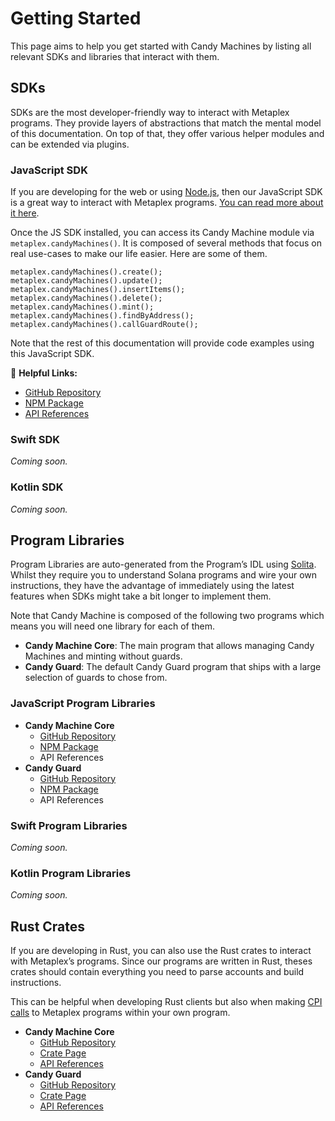 # Getting Started

This page aims to help you get started with Candy Machines by listing all relevant SDKs and libraries that interact with them.

## SDKs

SDKs are the most developer-friendly way to interact with Metaplex programs. They provide layers of abstractions that match the mental model of this documentation. On top of that, they offer various helper modules and can be extended via plugins.

### JavaScript SDK

If you are developing for the web or using [Node.js](https://nodejs.org/en/), then our JavaScript SDK is a great way to interact with Metaplex programs. [You can read more about it here](https://github.com/metaplex-foundation/js#metaplex-javascript-sdk).

Once the JS SDK installed, you can access its Candy Machine module via `metaplex.candyMachines()`. It is composed of several methods that focus on real use-cases to make our life easier. Here are some of them.

```tsx
metaplex.candyMachines().create();
metaplex.candyMachines().update();
metaplex.candyMachines().insertItems();
metaplex.candyMachines().delete();
metaplex.candyMachines().mint();
metaplex.candyMachines().findByAddress();
metaplex.candyMachines().callGuardRoute();
```

Note that the rest of this documentation will provide code examples using this JavaScript SDK.

🔗 **Helpful Links:**

- [GitHub Repository](https://github.com/metaplex-foundation/js)
- [NPM Package](https://www.npmjs.com/package/@metaplex-foundation/js)
- [API References](https://metaplex-foundation.github.io/js/classes/js.CandyMachineClient.html)

### Swift SDK

*Coming soon.*

### Kotlin SDK

*Coming soon.*

## Program Libraries

Program Libraries are auto-generated from the Program’s IDL using [Solita](https://github.com/metaplex-foundation/solita). Whilst they require you to understand Solana programs and wire your own instructions, they have the advantage of immediately using the latest features when SDKs might take a bit longer to implement them.

Note that Candy Machine is composed of the following two programs which means you will need one library for each of them.

- **Candy Machine Core**: The main program that allows managing Candy Machines and minting without guards.
- **Candy Guard**: The default Candy Guard program that ships with a large selection of guards to chose from.

### JavaScript Program Libraries

- **Candy Machine Core**
    - [GitHub Repository](https://github.com/metaplex-foundation/metaplex-program-library/tree/master/candy-machine-core/js)
    - [NPM Package](https://www.npmjs.com/package/@metaplex-foundation/mpl-candy-machine-core)
    - API References
- **Candy Guard**
    - [GitHub Repository](https://github.com/metaplex-foundation/mpl-candy-guard/tree/main/js)
    - [NPM Package](https://www.npmjs.com/package/@metaplex-foundation/mpl-candy-guard)
    - API References

### Swift Program Libraries

*Coming soon.*

### Kotlin Program Libraries

*Coming soon.*

## Rust Crates

If you are developing in Rust, you can also use the Rust crates to interact with Metaplex’s programs. Since our programs are written in Rust, theses crates should contain everything you need to parse accounts and build instructions.

This can be helpful when developing Rust clients but also when making [CPI calls](https://solanacookbook.com/references/programs.html#how-to-do-cross-program-invocation) to Metaplex programs within your own program.

- **Candy Machine Core**
    - [GitHub Repository](https://github.com/metaplex-foundation/metaplex-program-library/tree/master/candy-machine-core/program)
    - [Crate Page](https://crates.io/crates/mpl-candy-machine-core)
    - [API References](https://docs.rs/mpl-candy-machine-core/0.1.0/mpl_candy_machine_core/)
- **Candy Guard**
    - [GitHub Repository](https://github.com/metaplex-foundation/mpl-candy-guard)
    - [Crate Page](https://crates.io/crates/mpl-candy-guard)
    - [API References](https://docs.rs/mpl-candy-guard/0.1.0/mpl_candy_guard/)
